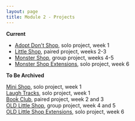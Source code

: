 ```yaml
---
layout: page
title: Module 2 - Projects
---
```

**Current**

* [Adopt Don't Shop](https://github.com/turingschool-examples/adopt_dont_shop), solo project, week 1  
* [Little Shop](https://github.com/turingschool-examples/little_shop_1906), paired project, weeks 2-3  
* [Monster Shop](https://github.com/turingschool-examples/monster_shop_1906), group project, weeks 4-5
* [Monster Shop Extensions](https://github.com/turingschool-examples/monster_shop_final), solo project, week 6

**To Be Archived**

[Mini Shop](https://github.com/turingschool-examples/mini_shop), solo project, week 1  
[Laugh Tracks](https://github.com/turingschool-projects/laugh_tracks), solo project, week 1  
[Book Club](https://github.com/turingschool-projects/BookClub), paired project, week 2 and 3  
[OLD Little Shop](https://github.com/turingschool-projects/little_shop_v2), group project, week 4 and 5  
[OLD Little Shop Extensions](https://github.com/turingschool-projects/little_shop_v2/blob/master/solo-project-extensions.md), solo project, week 6
